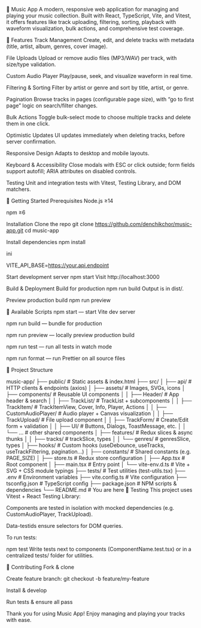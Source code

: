 🎵 Music App
A modern, responsive web application for managing and playing your music collection. Built with React, TypeScript, Vite, and Vitest, it offers features like track uploading, filtering, sorting, playback with waveform visualization, bulk actions, and comprehensive test coverage.

🚀 Features
Track Management
Create, edit, and delete tracks with metadata (title, artist, album, genres, cover image).

File Uploads
Upload or remove audio files (MP3/WAV) per track, with size/type validation.

Custom Audio Player
Play/pause, seek, and visualize waveform in real time.

Filtering & Sorting
Filter by artist or genre and sort by title, artist, or genre.

Pagination
Browse tracks in pages (configurable page size), with “go to first page” logic on search/filter changes.

Bulk Actions
Toggle bulk-select mode to choose multiple tracks and delete them in one click.

Optimistic Updates
UI updates immediately when deleting tracks, before server confirmation.

Responsive Design
Adapts to desktop and mobile layouts.

Keyboard & Accessibility
Close modals with ESC or click outside; form fields support autofill; ARIA attributes on disabled controls.

Testing
Unit and integration tests with Vitest, Testing Library, and DOM matchers.

🏁 Getting Started
Prerequisites
Node.js ≥14

npm ≥6

Installation
Clone the repo
git clone https://github.com/denchikchor/music-app.git
cd music-app

Install dependencies
npm install

ini

VITE_API_BASE=https://your.api.endpoint

Start development server
npm start
Visit http://localhost:3000

Build & Deployment
Build for production
npm run build
Output is in dist/.

Preview production build
npm run preview

🧩 Available Scripts
npm start — start Vite dev server

npm run build — bundle for production

npm run preview — locally preview production build

npm run test — run all tests in watch mode

npm run format — run Prettier on all source files

📂 Project Structure

music-app/
├── public/ # Static assets & index.html
├── src/
│ ├── api/ # HTTP clients & endpoints (axios)
│ ├── assets/ # Images, SVGs, icons
│ ├── components/ # Reusable UI components
│ │ ├── Header/ # App header & search
│ │ ├── TrackList/ # TrackList + subcomponents
│ │ ├── TrackItem/ # TrackItemView, Cover, Info, Player, Actions
│ │ ├── CustomAudioPlayer/ # Audio player + Canvas visualization
│ │ ├── TrackUpload/ # File upload component
│ │ ├── TrackForm/ # Create/Edit form + validation
│ │ ├── UI/ # Buttons, Dialogs, ToastMessage, etc.
│ │ └── … # other shared components
│ ├── features/ # Redux slices & async thunks
│ │ ├── tracks/ # trackSlice, types
│ │ └── genres/ # genresSlice, types
│ ├── hooks/ # Custom hooks (useDebounce, useTracks, useTrackFiltering, pagination...)
│ ├── constants/ # Shared constants (e.g. PAGE_SIZE)
│ ├── store.ts # Redux store configuration
│ ├── App.tsx # Root component
│ ├── main.tsx # Entry point
│ └── vite-env.d.ts # Vite + SVG + CSS module typings
├── tests/ # Test utilities (test-utils.tsx)
├── .env # Environment variables
├── vite.config.ts # Vite configuration
├── tsconfig.json # TypeScript config
├── package.json # NPM scripts & dependencies
└── README.md # You are here
🧪 Testing
This project uses Vitest + React Testing Library:

Components are tested in isolation with mocked dependencies (e.g. CustomAudioPlayer, TrackUpload).

Data-testids ensure selectors for DOM queries.

To run tests:

npm test
Write tests next to components (ComponentName.test.tsx) or in a centralized tests/ folder for utilities.

🤝 Contributing
Fork & clone

Create feature branch: git checkout -b feature/my-feature

Install & develop

Run tests & ensure all pass

Thank you for using Music App! Enjoy managing and playing your tracks with ease.
